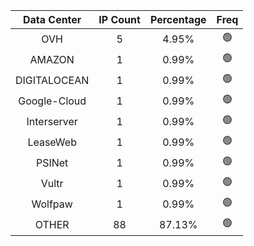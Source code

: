 | Data Center | IP Count | Percentage | Freq |
|:------------:|:--------:|:-----------:|:-----:|
| OVH | 5 | 4.95% | 🟢 |
| AMAZON | 1 | 0.99% | 🟢 |
| DIGITALOCEAN | 1 | 0.99% | 🟢 |
| Google-Cloud | 1 | 0.99% | 🟢 |
| Interserver | 1 | 0.99% | 🟢 |
| LeaseWeb | 1 | 0.99% | 🟢 |
| PSINet | 1 | 0.99% | 🟢 |
| Vultr | 1 | 0.99% | 🟢 |
| Wolfpaw | 1 | 0.99% | 🟢 |
| OTHER | 88 | 87.13% | 🟢 |